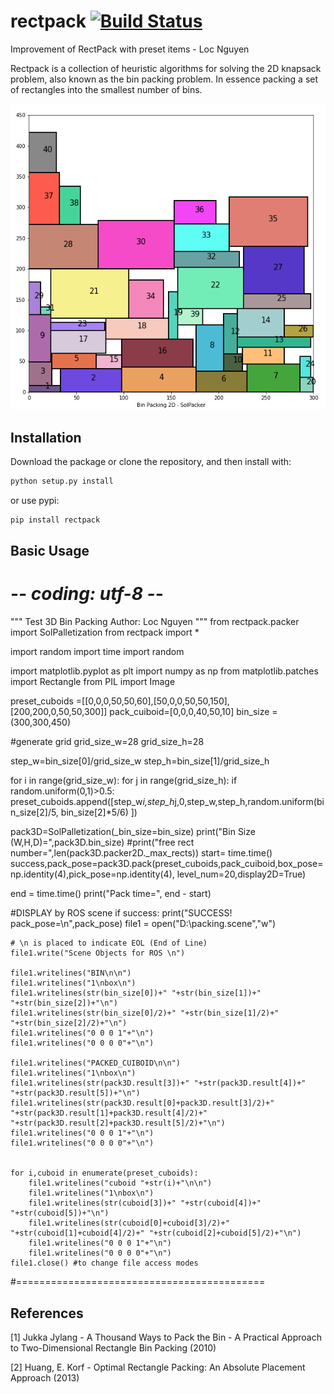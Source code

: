 # rectpack [![Build Status](https://travis-ci.org/secnot/rectpack.svg?branch=master)](https://travis-ci.org/secnot/rectpack)

Improvement of RectPack with preset items - Loc Nguyen

Rectpack is a collection of heuristic algorithms for solving the 2D knapsack problem,
also known as the bin packing problem. In essence packing a set of rectangles into the 
smallest number of bins.

![alt tag](docs/maxrects.png)


## Installation

Download the package or clone the repository, and then install with:

```bash
python setup.py install
```

or use pypi:

```bash
pip install rectpack
```

## Basic Usage
 
# -*- coding: utf-8 -*-
"""
Test 3D Bin Packing
Author: Loc Nguyen
"""
from rectpack.packer import SolPalletization
from rectpack import *

import random 
import time
import random 
  

import matplotlib.pyplot as plt
import numpy as np 
from matplotlib.patches import Rectangle
from PIL import Image
  
preset_cuboids =[[0,0,0,50,50,60],[50,0,0,50,50,150],[200,200,0,50,50,300]]
pack_cuiboid=[0,0,0,40,50,10]
bin_size = (300,300,450) 

#generate grid
grid_size_w=28
grid_size_h=28

step_w=bin_size[0]/grid_size_w
step_h=bin_size[1]/grid_size_h

for i in range(grid_size_w):
    for j in range(grid_size_h):
        if random.uniform(0,1)>0.5:
            preset_cuboids.append([step_w*i,step_h*j,0,step_w,step_h,random.uniform(bin_size[2]/5, bin_size[2]*5/6) ])

pack3D=SolPalletization(_bin_size=bin_size)
print("Bin Size (W,H,D)=",pack3D.bin_size)
#print("free rect number=",len(pack3D.packer2D._max_rects))
start= time.time()
success,pack_pose=pack3D.pack(preset_cuboids,pack_cuiboid,box_pose=np.identity(4),pick_pose=np.identity(4), level_num=20,display2D=True)
  
end = time.time()
print("Pack time=", end - start)
 
#DISPLAY by ROS scene 
if success:
    print("SUCCESS! pack_pose=\n",pack_pose)
    file1 = open("D:\\packing.scene","w")  
      
    # \n is placed to indicate EOL (End of Line) 
    file1.write("Scene Objects for ROS \n") 
    
    file1.writelines("BIN\n\n")  
    file1.writelines("1\nbox\n")    
    file1.writelines(str(bin_size[0])+" "+str(bin_size[1])+" "+str(bin_size[2])+"\n")
    file1.writelines(str(bin_size[0]/2)+" "+str(bin_size[1]/2)+" "+str(bin_size[2]/2)+"\n")
    file1.writelines("0 0 0 1"+"\n")
    file1.writelines("0 0 0 0"+"\n")
    
    file1.writelines("PACKED_CUIBOID\n\n")  
    file1.writelines("1\nbox\n")    
    file1.writelines(str(pack3D.result[3])+" "+str(pack3D.result[4])+" "+str(pack3D.result[5])+"\n")
    file1.writelines(str(pack3D.result[0]+pack3D.result[3]/2)+" "+str(pack3D.result[1]+pack3D.result[4]/2)+" "+str(pack3D.result[2]+pack3D.result[5]/2)+"\n")
    file1.writelines("0 0 0 1"+"\n")
    file1.writelines("0 0 0 0"+"\n")
        
    
    for i,cuboid in enumerate(preset_cuboids):
        file1.writelines("cuboid "+str(i)+"\n\n")  
        file1.writelines("1\nbox\n")    
        file1.writelines(str(cuboid[3])+" "+str(cuboid[4])+" "+str(cuboid[5])+"\n")
        file1.writelines(str(cuboid[0]+cuboid[3]/2)+" "+str(cuboid[1]+cuboid[4]/2)+" "+str(cuboid[2]+cuboid[5]/2)+"\n")
        file1.writelines("0 0 0 1"+"\n")
        file1.writelines("0 0 0 0"+"\n")
    file1.close() #to change file access modes 

#===========================================
## References

[1] Jukka Jylang - A Thousand Ways to Pack the Bin - A Practical Approach to Two-Dimensional
Rectangle Bin Packing (2010)

[2] Huang, E. Korf - Optimal Rectangle Packing: An Absolute Placement Approach (2013)
